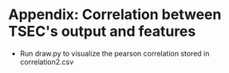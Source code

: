 # Appendix: Correlation between TSEC's output and features
+ Run draw.py to visualize the pearson correlation stored in correlation2.csv